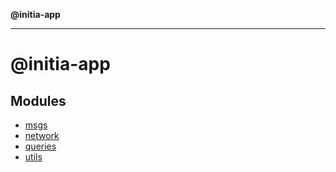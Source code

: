 **@initia-app**

***

# @initia-app

## Modules

- [msgs](msgs/data.md)
- [network](network/data.md)
- [queries](queries/data.md)
- [utils](utils/data.md)
